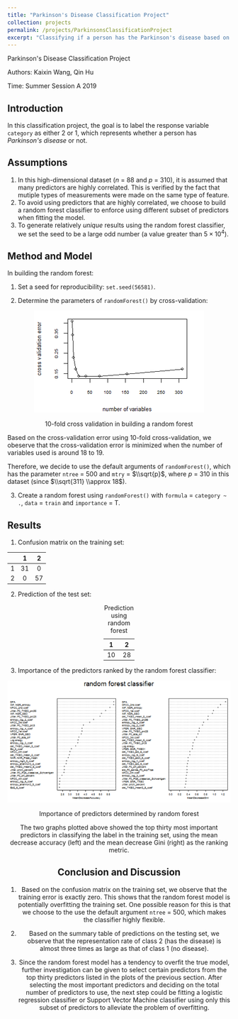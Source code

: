 ```yaml
---
title: "Parkinson's Disease Classification Project"
collection: projects
permalink: /projects/ParkinsonsClassificationProject
excerpt: "Classifying if a person has the Parkinson's disease based on data collected from experiments."
---
```


Parkinson's Disease Classification Project

Authors: Kaixin Wang, Qin Hu

Time: Summer Session A 2019

Introduction
------------

In this classification project, the goal is to label the response variable `category` as either 2 or 1, which represents whether a person has *Parkinson's disease* or not.

Assumptions
-----------

1.  In this high-dimensional dataset (*n* = 88 and *p* = 310), it is assumed that many predictors are highly correlated. This is verified by the fact that mutiple types of measurements were made on the same type of feature.
2.  To avoid using predictors that are highly correlated, we choose to build a random forest classifier to enforce using different subset of predictors when fitting the model.
3.  To generate relatively *unique* results using the random forest classifier, we set the seed to be a large odd number (a value greater than 5 × 10<sup>4</sup>).

Method and Model
----------------

In building the random forest:

1.  Set a seed for reproducibility: `set.seed(56581)`.

2.  Determine the parameters of `randomForest()` by cross-validation:

<center>
<img src="STATS101C-Classification_files/figure-markdown_github/unnamed-chunk-2-1.png" alt="10-fold cross validation in building a random forest"  />
<p class="caption">
10-fold cross validation in building a random forest
</p>
  </center>

Based on the cross-validation error using 10-fold cross-validation, we obeserve that the cross-validation error is minimized when the number of variables used is around 18 to 19.

Therefore, we decide to use the default arguments of `randomForest()`, which has the parameter `ntree` = 500 and `mtry` = $\\sqrt{p}$, where *p* = 310 in this dataset (since $\\sqrt{311} \\approx 18$).

3.  Create a random forest using `randomForest()` with `formula` = `category ~ .`, `data` = `train` and `importance` = T.

Results
-------

1.  Confusion matrix on the training set:

|     |  1  |  2  |
|-----|:---:|:---:|
| 1   |  31 |  0  |
| 2   |  0  |  57 |

2.  Prediction of the test set:

<center>
<table style="width:14%;">
<caption>Prediction using random forest</caption>
<colgroup>
<col width="6%" />
<col width="6%" />
</colgroup>
<thead>
<tr class="header">
<th align="center">1</th>
<th align="center">2</th>
</tr>
</thead>
<tbody>
<tr class="odd">
<td align="center">10</td>
<td align="center">28</td>
</tr>
</tbody>
</table>
  </center>

3.  Importance of the predictors ranked by the random forest classifier:

<center>
<img src="STATS101C-Classification_files/figure-markdown_github/unnamed-chunk-6-1.png" alt="Importance of predictors determined by random forest"  />
<p class="caption">
Importance of predictors determined by random forest
</p>

The two graphs plotted above showed the top thirty most important predictors in classifying the label in the training set, using the mean decrease accuracy (left) and the mean decrease Gini (right) as the ranking metric.

Conclusion and Discussion
-------------------------

1.  Based on the confusion matrix on the training set, we observe that the training error is exactly zero. This shows that the random forest model is potentially overfitting the training set. One possible reason for this is that we choose to the use the default argument `ntree` = 500, which makes the classifier highly flexible.

2.  Based on the summary table of predictions on the testing set, we observe that the representation rate of class 2 (has the disease) is almost three times as large as that of class 1 (no disease).

3.  Since the random forest model has a tendency to overfit the true model, further investigation can be given to select certain predictors from the top thirty predictors listed in the plots of the previous section. After selecting the most important predictors and deciding on the total number of predictors to use, the next step could be fitting a logistic regression classifier or Support Vector Machine classifier using only this subset of predictors to alleviate the problem of overfitting.
